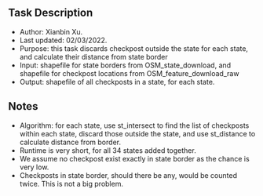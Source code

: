 ## Task Description

- Author: Xianbin Xu.
- Last updated: 02/03/2022.
- Purpose: this task discards checkpost outside the state for each state, and calculate their distance from state border
- Input: shapefile for state borders from OSM_state_download, and shapefile for checkpost locations from OSM_feature_download_raw
- Output: shapefile of all checkposts in a state, for each state.

## Notes

- Algorithm: for each state, use st_intersect to find the list of checkposts within each state, discard those outside the state, and use st_distance to calculate distance from border.
- Runtime is very short, for all 34 states added together.
- We assume no checkpost exist exactly in state border as the chance is very low.
- Checkposts in state border, should there be any, would be counted twice. This is not a big problem.